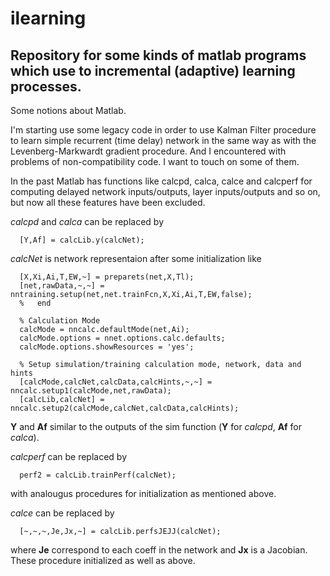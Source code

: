 ilearning
=========

Repository for some kinds of matlab programs which use to incremental (adaptive) learning processes.
----------------------------------------------------------------------------------------------------


Some notions about Matlab.

I'm starting use some legacy code in order to use Kalman Filter procedure to learn simple recurrent (time delay) network in the same way as with the Levenberg-Markwardt gradient procedure. And I encountered with problems of non-compatibility code. I want to touch on some of them.

In the past Matlab has functions like calcpd, calca, calce and calcperf for computing delayed network inputs/outputs, layer inputs/outputs and so on, but now all these features have been excluded.

_calcpd_ and _calca_ can be replaced by
```
  [Y,Af] = calcLib.y(calcNet);
```
_calcNet_ is network representaion after some initialization like
```
  [X,Xi,Ai,T,EW,~] = preparets(net,X,Tl);
  [net,rawData,~,~] = nntraining.setup(net,net.trainFcn,X,Xi,Ai,T,EW,false);
  %   end
  
  % Calculation Mode
  calcMode = nncalc.defaultMode(net,Ai);
  calcMode.options = nnet.options.calc.defaults;
  calcMode.options.showResources = 'yes';

  % Setup simulation/training calculation mode, network, data and hints
  [calcMode,calcNet,calcData,calcHints,~,~] = nncalc.setup1(calcMode,net,rawData);
  [calcLib,calcNet] = nncalc.setup2(calcMode,calcNet,calcData,calcHints);
```
**Y** and **Af** similar to the outputs of the sim function (**Y** for _calcpd_, **Af** for _calca_).

_calcperf_ can be replaced by 
```  
  perf2 = calcLib.trainPerf(calcNet);
```
with analougus procedures for initialization as mentioned above.

_calce_ can be replaced by
```
  [~,~,~,Je,Jx,~] = calcLib.perfsJEJJ(calcNet);
```
where  **Je** correspond to each coeff in the network and **Jx** is a Jacobian.
These procedure initialized as well as above.

